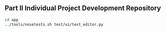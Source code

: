 ## Part II Individual Project Development Repository

```sh
cd app
../tools/nosetests.sh test/ui/test_editor.py
```
